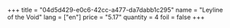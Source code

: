 +++
title = "04d5d429-e0c6-42cc-a477-da7dabb1c295"
name = "Leyline of the Void"
lang = ["en"]
price = "5.17"
quantity = 4
foil = false
+++
